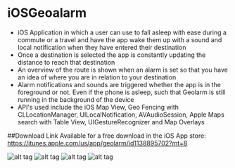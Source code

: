 # iOSGeoalarm

* iOS Application in which a user can use to fall asleep with ease during a commute or a travel and have the app wake them up with a sound and local notification when they have entered their destination
* Once a destination is selected the app is constantly updating the distance to reach that destination
* An overview of the route is shown when an alarm is set so that you have an idea of where you are in relation to your destination
* Alarm notifications and sounds are triggered whether the app is in the foreground or not. Even if the phone is asleep, such that Geolarm is still running in the background of the device
* API's used include the iOS Map View, Geo Fencing with CLLocationManager, UILocalNotification, AVAudioSession, Apple Maps search with Table View, UIGestureRecognizer and Map Overlays

##Download Link
Available for a free download in the iOS App store: https://itunes.apple.com/us/app/geolarm/id1138895702?mt=8

![alt tag](https://cloud.githubusercontent.com/assets/14320184/17253441/d04fb0b4-557e-11e6-9fce-594d609700cc.png)
![alt tag](https://cloud.githubusercontent.com/assets/14320184/17253442/d05d8ce8-557e-11e6-92ee-78047fc1c8fc.png)
![alt tag](https://cloud.githubusercontent.com/assets/14320184/17253443/d05f80fc-557e-11e6-94ab-bc32a98553c5.png)
![alt tag](https://cloud.githubusercontent.com/assets/14320184/17253444/d060cd40-557e-11e6-8823-cf50ed1d6ed7.png)
